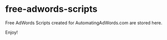 # free-adwords-scripts

Free AdWords Scripts created for AutomatingAdWords.com are stored here.

Enjoy!
